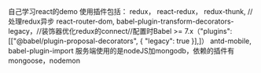 自己学习react的demo
使用插件包括：
    redux，
    react-redux，
    redux-thunk, //处理redux异步
    react-router-dom,
    babel-plugin-transform-decorators-legacy，//装饰器优化redux的connect//配置时Babel >= 7.x（"plugins": [["@babel/plugin-proposal-decorators", { "legacy": true }],]）
    antd-mobile,
    babel-plugin-import
服务端使用的是nodeJS加mongodb，依赖的插件有mongoose，nodemon
